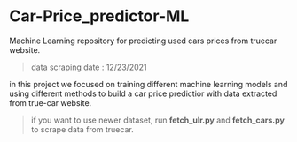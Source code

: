 # Car-Price_predictor-ML
Machine Learning repository for predicting used cars prices from truecar website.
> data scraping date : 12/23/2021

in this project we focused on training different machine learning models and using different methods to build a car price predictior with data extracted from true-car website.

> if you want to use newer dataset, run **fetch_ulr.py** and **fetch_cars.py** to scrape data from truecar.
